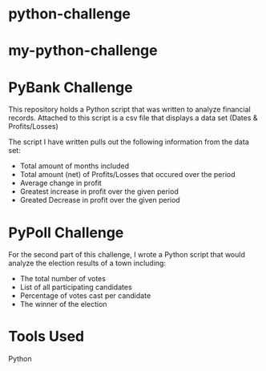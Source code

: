 # python-challenge
# my-python-challenge

# PyBank Challenge
This repository holds a Python script that was written to analyze financial records. Attached to this script is a csv file that displays a data set (Dates & Profits/Losses)

The script I have written pulls out the following information from the data set:
- Total amount of months included
- Total amount (net) of Profits/Losses that occured over the period 
- Average change in profit
- Greatest increase in profit over the given period 
- Greated Decrease in profit over the given period 

# PyPoll Challenge
For the second part of this challenge, I wrote a Python script that would analyze the election results of a town including:
- The total number of votes
- List of all participating candidates 
- Percentage of votes cast per candidate
- The winner of the election 

# Tools Used 
Python 
